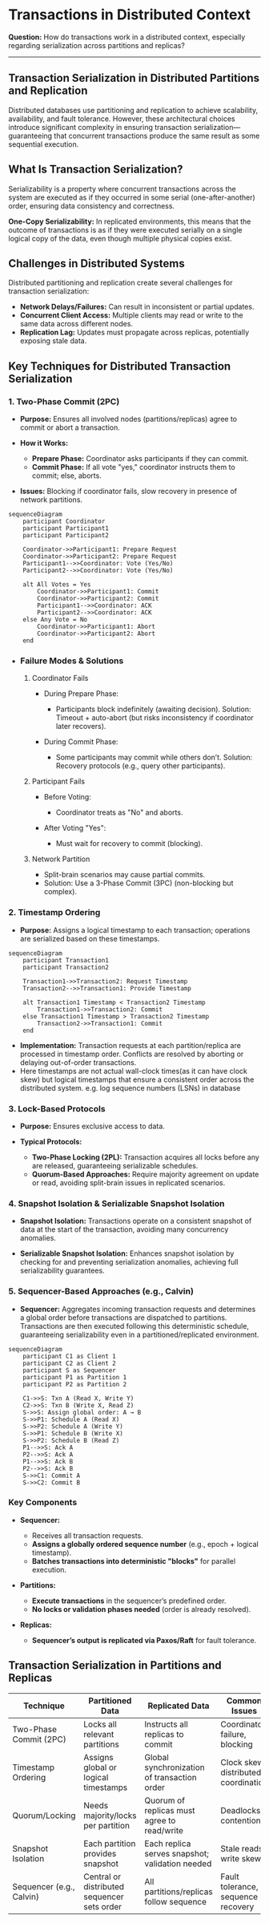 <!-- 
  title: "Transactions in Distributed Context",
  description: "Understanding how transactions work in a distributed context, including serialization across partitions and replicas.",
  tags: ["transactions", "distributed systems", "serialization"],
  author: "Avinash Gurugubelli"
-->

# Transactions in Distributed Context

**Question:** How do transactions work in a distributed context, especially regarding serialization across partitions and replicas?

---

## Transaction Serialization in Distributed Partitions and Replication

Distributed databases use partitioning and replication to achieve scalability, availability, and fault tolerance. However, these architectural choices introduce significant complexity in ensuring transaction serialization—guaranteeing that concurrent transactions produce the same result as some sequential execution.

## What Is Transaction Serialization?

Serializability is a property where concurrent transactions across the system are executed as if they occurred in some serial (one-after-another) order, ensuring data consistency and correctness.

**One-Copy Serializability:** In replicated environments, this means that the outcome of transactions is as if they were executed serially on a single logical copy of the data, even though multiple physical copies exist.

## Challenges in Distributed Systems

Distributed partitioning and replication create several challenges for transaction serialization:

- **Network Delays/Failures:** Can result in inconsistent or partial updates.
- **Concurrent Client Access:** Multiple clients may read or write to the same data across different nodes.
- **Replication Lag:** Updates must propagate across replicas, potentially exposing stale data.

## Key Techniques for Distributed Transaction Serialization

### 1. Two-Phase Commit (2PC)

- **Purpose:** Ensures all involved nodes (partitions/replicas) agree to commit or abort a transaction.

- **How it Works:**
  - **Prepare Phase:** Coordinator asks participants if they can commit.
  - **Commit Phase:** If all vote "yes," coordinator instructs them to commit; else, aborts.

- **Issues:** Blocking if coordinator fails, slow recovery in presence of network partitions.

```mermaid
sequenceDiagram
    participant Coordinator
    participant Participant1
    participant Participant2

    Coordinator->>Participant1: Prepare Request
    Coordinator->>Participant2: Prepare Request
    Participant1-->>Coordinator: Vote (Yes/No)
    Participant2-->>Coordinator: Vote (Yes/No)

    alt All Votes = Yes
        Coordinator->>Participant1: Commit
        Coordinator->>Participant2: Commit
        Participant1-->>Coordinator: ACK
        Participant2-->>Coordinator: ACK
    else Any Vote = No
        Coordinator->>Participant1: Abort
        Coordinator->>Participant2: Abort
    end
```
- ### Failure Modes & Solutions
  1. Coordinator Fails
      - During Prepare Phase:
          - Participants block indefinitely (awaiting decision).
           Solution: Timeout + auto-abort (but risks inconsistency if coordinator later recovers).

      - During Commit Phase:
        - Some participants may commit while others don’t.
        Solution: Recovery protocols (e.g., query other participants).

  2. Participant Fails
      - Before Voting:
          - Coordinator treats as "No" and aborts.

      - After Voting "Yes":
          - Must wait for recovery to commit (blocking).

  3. Network Partition
      - Split-brain scenarios may cause partial commits.
      - Solution: Use a 3-Phase Commit (3PC) (non-blocking but complex).
### 2. Timestamp Ordering

- **Purpose:** Assigns a logical timestamp to each transaction; operations are serialized based on these timestamps.
```mermaid
sequenceDiagram
    participant Transaction1
    participant Transaction2

    Transaction1->>Transaction2: Request Timestamp
    Transaction2-->>Transaction1: Provide Timestamp

    alt Transaction1 Timestamp < Transaction2 Timestamp
        Transaction1->>Transaction2: Commit
    else Transaction1 Timestamp > Transaction2 Timestamp
        Transaction2->>Transaction1: Commit
    end
```
- **Implementation:** Transaction requests at each partition/replica are processed in timestamp order. Conflicts are resolved by aborting or delaying out-of-order transactions.
- Here timestamps are not actual wall-clock times(as it can have clock skew) but logical timestamps that ensure a consistent order across the distributed system. e.g. log sequence numbers (LSNs) in database

### 3. Lock-Based Protocols

- **Purpose:** Ensures exclusive access to data.

- **Typical Protocols:**
  - **Two-Phase Locking (2PL):** Transaction acquires all locks before any are released, guaranteeing serializable schedules.
  - **Quorum-Based Approaches:** Require majority agreement on update or read, avoiding split-brain issues in replicated scenarios.

### 4. Snapshot Isolation & Serializable Snapshot Isolation

- **Snapshot Isolation:** Transactions operate on a consistent snapshot of data at the start of the transaction, avoiding many concurrency anomalies.

- **Serializable Snapshot Isolation:** Enhances snapshot isolation by checking for and preventing serialization anomalies, achieving full serializability guarantees.

### 5. Sequencer-Based Approaches (e.g., Calvin)

- **Sequencer:** Aggregates incoming transaction requests and determines a global order before transactions are dispatched to partitions. Transactions are then executed following this deterministic schedule, guaranteeing serializability even in a partitioned/replicated environment.

```mermaid
sequenceDiagram
    participant C1 as Client 1
    participant C2 as Client 2
    participant S as Sequencer
    participant P1 as Partition 1
    participant P2 as Partition 2

    C1->>S: Txn A (Read X, Write Y)
    C2->>S: Txn B (Write X, Read Z)
    S->>S: Assign global order: A → B
    S->>P1: Schedule A (Read X)
    S->>P2: Schedule A (Write Y)
    S->>P1: Schedule B (Write X)
    S->>P2: Schedule B (Read Z)
    P1-->>S: Ack A
    P2-->>S: Ack A
    P1-->>S: Ack B
    P2-->>S: Ack B
    S->>C1: Commit A
    S->>C2: Commit B
```

### Key Components

- **Sequencer:**
  - Receives all transaction requests.
  - **Assigns a globally ordered sequence number** (e.g., epoch + logical timestamp).
  - **Batches transactions into deterministic "blocks"** for parallel execution.

- **Partitions:**
  - **Execute transactions** in the sequencer’s predefined order.
  - **No locks or validation phases needed** (order is already resolved).

- **Replicas:**
  - **Sequencer’s output is replicated via Paxos/Raft** for fault tolerance.

## Transaction Serialization in Partitions and Replicas

| Technique                 | Partitioned Data                          | Replicated Data                               | Common Issues                          |
|--------------------------|-------------------------------------------|-----------------------------------------------|----------------------------------------|
| Two-Phase Commit (2PC)   | Locks all relevant partitions             | Instructs all replicas to commit              | Coordinator failure, blocking          |
| Timestamp Ordering       | Assigns global or logical timestamps      | Global synchronization of transaction order   | Clock skew, distributed coordination   |
| Quorum/Locking           | Needs majority/locks per partition        | Quorum of replicas must agree to read/write   | Deadlocks, contention                  |
| Snapshot Isolation       | Each partition provides snapshot          | Each replica serves snapshot; validation needed | Stale reads, write skew                |
| Sequencer (e.g., Calvin) | Central or distributed sequencer sets order | All partitions/replicas follow sequence       | Fault tolerance, sequence recovery     |
